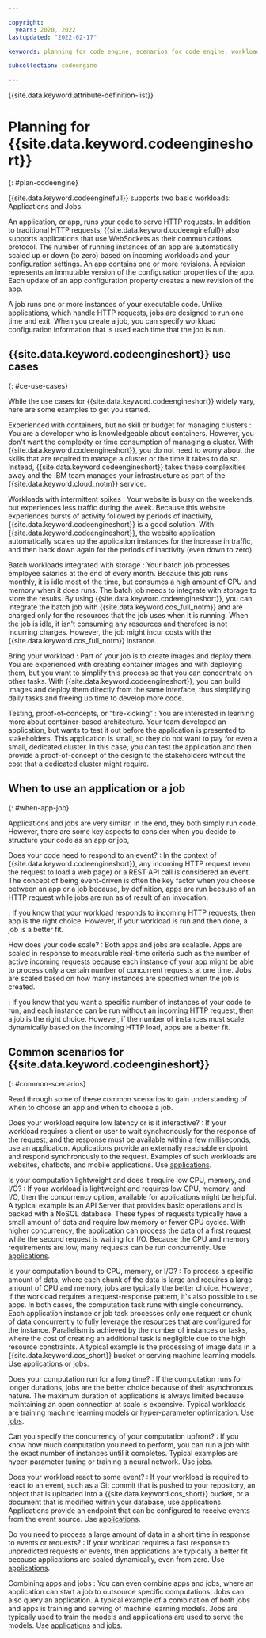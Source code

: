 ```yaml
---

copyright:
  years: 2020, 2022
lastupdated: "2022-02-17"

keywords: planning for code engine, scenarios for code engine, workloads, computation, concurrency, events, latency, app, job, application, use cases

subcollection: codeengine

---
```


{{site.data.keyword.attribute-definition-list}}

# Planning for {{site.data.keyword.codeengineshort}}
{: #plan-codeengine}

{{site.data.keyword.codeenginefull}} supports two basic workloads: Applications and Jobs.

An application, or app, runs your code to serve HTTP requests. In addition to traditional HTTP requests, {{site.data.keyword.codeenginefull}} also supports applications that use WebSockets as their communications protocol. The number of running instances of an app are automatically scaled up or down (to zero) based on incoming workloads and your configuration settings. An app contains one or more revisions. A revision represents an immutable version of the configuration properties of the app. Each update of an app configuration property creates a new revision of the app. 

A job runs one or more instances of your executable code. Unlike applications, which handle HTTP requests, jobs are designed to run one time and exit. When you create a job, you can specify workload configuration information that is used each time that the job is run.

## {{site.data.keyword.codeengineshort}} use cases
{: #ce-use-cases}

While the use cases for {{site.data.keyword.codeengineshort}} widely vary, here are some examples to get you started.

Experienced with containers, but no skill or budget for managing clusters
:    You are a developer who is knowledgeable about containers. However, you don't want the complexity or time consumption of managing a cluster. With {{site.data.keyword.codeengineshort}}, you do not need to worry about the skills that are required to manage a cluster or the time it takes to do so. Instead, {{site.data.keyword.codeengineshort}} takes these complexities away and the IBM team manages your infrastructure as part of the {{site.data.keyword.cloud_notm}} service. 

Workloads with intermittent spikes
:    Your website is busy on the weekends, but experiences less traffic during the week. Because this website experiences bursts of activity followed by periods of inactivity, {{site.data.keyword.codeengineshort}} is a good solution. With {{site.data.keyword.codeengineshort}}, the website application automatically scales up the application instances for the increase in traffic, and then back down again for the periods of inactivity (even down to zero).

Batch workloads integrated with storage
:    Your batch job processes employee salaries at the end of every month. Because this job runs monthly, it is idle most of the time, but consumes a high amount of CPU and memory when it does runs. The batch job needs to integrate with storage to store the results. By using {{site.data.keyword.codeengineshort}}, you can integrate the batch job with {{site.data.keyword.cos_full_notm}} and are charged only for the resources that the job uses when it is running. When the job is idle, it isn't consuming any resources and therefore is not incurring charges. However, the job might incur costs with the {{site.data.keyword.cos_full_notm}} instance.

Bring your workload
:    Part of your job is to create images and deploy them. You are experienced with creating container images and with deploying them, but you want to simplify this process so that you can concentrate on other tasks. With {{site.data.keyword.codeengineshort}}, you can build images and deploy them directly from the same interface, thus simplifying daily tasks and freeing up time to develop more code.

Testing, proof-of-concepts, or "tire-kicking”
:    You are interested in learning more about container-based architecture. Your team developed an application, but wants to test it out before the application is presented to stakeholders. This application is small, so they do not want to pay for even a small, dedicated cluster. In this case, you can test the application and then provide a proof-of-concept of the design to the stakeholders without the cost that a dedicated cluster might require.

## When to use an application or a job
{: #when-app-job}

Applications and jobs are very similar, in the end, they both simply run code. However, there are some key aspects to consider when you decide to structure your code as an app or job,

Does your code need to respond to an event?
:    In the context of {{site.data.keyword.codeengineshort}}, any incoming HTTP request (even the request to load a web page) or a REST API call is considered an event. The concept of being event-driven is often the key factor when you choose between an app or a job because, by definition, apps are run because of an HTTP request while jobs are run as of result of an invocation. 

:    If you know that your workload responds to incoming HTTP requests, then app is the right choice. However, if your workload is run and then done, a job is a better fit.

How does your code scale?
:    Both apps and jobs are scalable. Apps are scaled in response to measurable real-time criteria such as the number of active incoming requests because each instance of your app might be able to process only a certain number of concurrent requests at one time. Jobs are scaled based on how many instances are specified when the job is created. 

:    If you know that you want a specific number of instances of your code to run, and each instance can be run without an incoming HTTP request, then a job is the right choice. However, if the number of instances must scale dynamically based on the incoming HTTP load, apps are a better fit.

## Common scenarios for {{site.data.keyword.codeengineshort}}
{: #common-scenarios}

Read through some of these common scenarios to gain understanding of when to choose an app and when to choose a job.

Does your workload require low latency or is it interactive? 
:    If your workload requires a client or user to wait synchronously for the response of the request, and the response must be available within a few milliseconds, use an application. Applications provide an externally reachable endpoint and respond synchronously to the request. Examples of such workloads are websites, chatbots, and mobile applications. Use [applications](/docs/codeengine?topic=codeengine-application-workloads).

Is your computation lightweight and does it require low CPU, memory, and I/O? 
:    If your workload is lightweight and requires low CPU, memory, and I/O, then the concurrency option, available for applications might be helpful. A typical example is an API Server that provides basic operations and is backed with a NoSQL database. These types of requests typically have a small amount of data and require low memory or fewer CPU cycles. With higher concurrency, the application can process the data of a first request while the second request is waiting for I/O. Because the CPU and memory requirements are low, many requests can be run concurrently. Use [applications](/docs/codeengine?topic=codeengine-application-workloads).

Is your computation bound to CPU, memory, or I/O?
:    To process a specific amount of data, where each chunk of the data is large and requires a large amount of CPU and memory, jobs are typically the better choice. However, if the workload requires a request-response pattern, it's also possible to use apps. In both cases, the computation task runs with single concurrency. Each application instance or job task processes only one request or chunk of data concurrently to fully leverage the resources that are configured for the instance. Parallelism is achieved by the number of instances or tasks, where the cost of creating an additional task is negligible due to the high resource constraints. A typical example is the processing of image data in a {{site.data.keyword.cos_short}} bucket or serving machine learning models. Use [applications](/docs/codeengine?topic=codeengine-application-workloads) or [jobs](/docs/codeengine?topic=codeengine-job-plan).

Does your computation run for a long time?
:    If the computation runs for longer durations, jobs are the better choice because of their asynchronous nature. The maximum duration of applications is always limited because maintaining an open connection at scale is expensive. Typical workloads are training machine learning models or hyper-parameter optimization. Use [jobs](/docs/codeengine?topic=codeengine-job-plan).

Can you specify the concurrency of your computation upfront? 
:    If you know how much computation you need to perform, you can run a job with the exact number of instances until it completes. Typical examples are hyper-parameter tuning or training a neural network. Use [jobs](/docs/codeengine?topic=codeengine-job-plan).

Does your workload react to some event?
:    If your workload is required to react to an event, such as a Git commit that is pushed to your repository, an object that is uploaded into a {{site.data.keyword.cos_short}} bucket, or a document that is modified within your database, use applications. Applications provide an endpoint that can be configured to receive events from the event source. Use [applications](/docs/codeengine?topic=codeengine-application-workloads).

Do you need to process a large amount of data in a short time in response to events or requests? 
:    If your workload requires a fast response to unpredicted requests or events, then applications are typically a better fit because applications are scaled dynamically, even from zero. Use [applications](/docs/codeengine?topic=codeengine-application-workloads).

Combining apps and jobs 
:    You can even combine apps and jobs, where an application can start a job to outsource specific computations. Jobs can also query an application. A typical example of a combination of both jobs and apps is training and serving of machine learning models. Jobs are typically used to train the models and applications are used to serve the models. Use [applications](/docs/codeengine?topic=codeengine-application-workloads) and [jobs](/docs/codeengine?topic=codeengine-job-plan).


